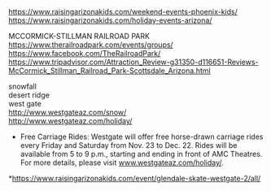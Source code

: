 




https://www.raisingarizonakids.com/weekend-events-phoenix-kids/    
https://www.raisingarizonakids.com/holiday-events-arizona/    
     
 MCCORMICK-STILLMAN RAILROAD PARK        
https://www.therailroadpark.com/events/groups/     
https://www.facebook.com/TheRailroadPark/      
https://www.tripadvisor.com/Attraction_Review-g31350-d116651-Reviews-McCormick_Stillman_Railroad_Park-Scottsdale_Arizona.html    
    
     
                    
         
snowfall   
desert ridge   
west gate   
http://www.westgateaz.com/snow/   
http://www.westgateaz.com/holiday/   
* Free Carriage Rides: Westgate will offer free horse-drawn carriage rides every Friday and
Saturday from Nov. 23 to Dec. 22. Rides will be available from 5 to 9 p.m., starting and ending in
front of AMC Theatres. For more details, please visit www.westgateaz.com/holiday/.   

*https://www.raisingarizonakids.com/event/glendale-skate-westgate-2/all/    
     

